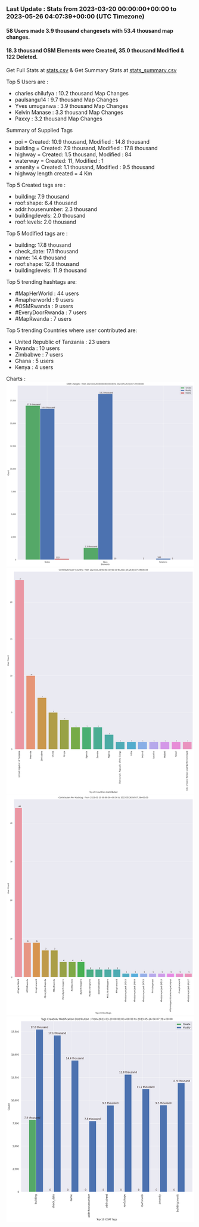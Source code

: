 ### Last Update : Stats from 2023-03-20 00:00:00+00:00 to 2023-05-26 04:07:39+00:00 (UTC Timezone)

#### 58 Users made 3.9 thousand changesets with 53.4 thousand map changes.
#### 18.3 thousand OSM Elements were Created, 35.0 thousand Modified & 122 Deleted.
Get Full Stats at [stats.csv](/stats/mapherworld/Daily/stats.csv)
 & Get Summary Stats at [stats_summary.csv](/stats/mapherworld/Daily/stats_summary.csv)

Top 5 Users are : 
- charles chilufya : 10.2 thousand Map Changes
- paulsangu14 : 9.7 thousand Map Changes
- Yves umuganwa : 3.9 thousand Map Changes
- Kelvin Manase : 3.3 thousand Map Changes
- Paxxy : 3.2 thousand Map Changes

Summary of Supplied Tags
- poi = Created: 10.9 thousand, Modified : 14.8 thousand
- building = Created: 7.9 thousand, Modified : 17.8 thousand
- highway = Created: 1.5 thousand, Modified : 84
- waterway = Created: 11, Modified : 1
- amenity = Created: 1.1 thousand, Modified : 9.5 thousand
- highway length created = 4 Km


Top 5 Created tags are :
- building: 7.9 thousand
- roof:shape: 6.4 thousand
- addr:housenumber: 2.3 thousand
- building:levels: 2.0 thousand
- roof:levels: 2.0 thousand


Top 5 Modified tags are :
- building: 17.8 thousand
- check_date: 17.1 thousand
- name: 14.4 thousand
- roof:shape: 12.8 thousand
- building:levels: 11.9 thousand


Top 5 trending hashtags are:
- #MapHerWorld : 44 users
- #mapherworld : 9 users
- #OSMRwanda : 9 users
- #EveryDoorRwanda : 7 users
- #MapRwanda : 7 users


Top 5 trending Countries where user contributed are:
- United Republic of Tanzania : 23 users
- Rwanda : 10 users
- Zimbabwe : 7 users
- Ghana : 5 users
- Kenya : 4 users


 Charts : 
![Alt text](./stats_osm_changes.png) 
![Alt text](./stats_users_per_country.png) 
![Alt text](./stats_users_per_hashtag.png) 
![Alt text](./stats_tags.png) 
